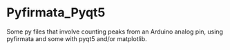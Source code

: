 # Pyfirmata_Pyqt5

Some py files that involve counting peaks from an Arduino analog pin, using pyfirmata and some with pyqt5 and/or matplotlib.
